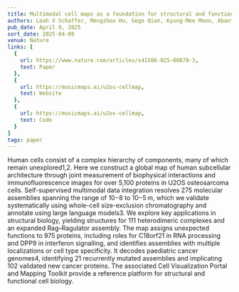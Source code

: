 ```yaml
---
title: Multimodal cell maps as a foundation for structural and functional genomics
authors: Leah V Schaffer, Mengzhou Hu, Gege Qian, Kyung-Mee Moon, Abantika Pal, Neelesh Soni, Andrew P Latham, Laura Pontano Vaites, Dorothy Tsai, Nicole M Mattson, Katherine Licon, Robin Bachelder, Anthony Cesnik, <u>Ishan Gaur</u>, Trang Le, William Leineweber, Aji Palar, Ernst Pulido, Yue Qin, Xiaoyu Zhao, Christopher Churas, Joanna Lenkiewicz, Jing Chen, Keiichiro Ono, Dexter Pratt, Peter Zage, Ignacia Echeverria, Andrej Sali, J Wade Harper, Steven P Gygi, Leonard J Foster, Edward L Huttlin, Emma Lundberg, Trey Ideker
pub_date: April 9, 2025
sort_date: 2025-04-09
venue: Nature
links: [
  {
    url: https://www.nature.com/articles/s41586-025-08878-3,
    text: Paper
  },
  {
    url: https://musicmaps.ai/u2os-cellmap,
    text: Website
  },
  {
    url: https://musicmaps.ai/u2os-cellmap,
    text: Code
  }
]
tags: paper
---
```

Human cells consist of a complex hierarchy of components, many of which remain unexplored1,2. Here we construct a global map of human subcellular architecture through joint measurement of biophysical interactions and immunofluorescence images for over 5,100 proteins in U2OS osteosarcoma cells. Self-supervised multimodal data integration resolves 275 molecular assemblies spanning the range of 10−8 to 10−5 m, which we validate systematically using whole-cell size-exclusion chromatography and annotate using large language models3. We explore key applications in structural biology, yielding structures for 111 heterodimeric complexes and an expanded Rag–Ragulator assembly. The map assigns unexpected functions to 975 proteins, including roles for C18orf21 in RNA processing and DPP9 in interferon signalling, and identifies assemblies with multiple localizations or cell type specificity. It decodes paediatric cancer genomes4, identifying 21 recurrently mutated assemblies and implicating 102 validated new cancer proteins. The associated Cell Visualization Portal and Mapping Toolkit provide a reference platform for structural and functional cell biology.
